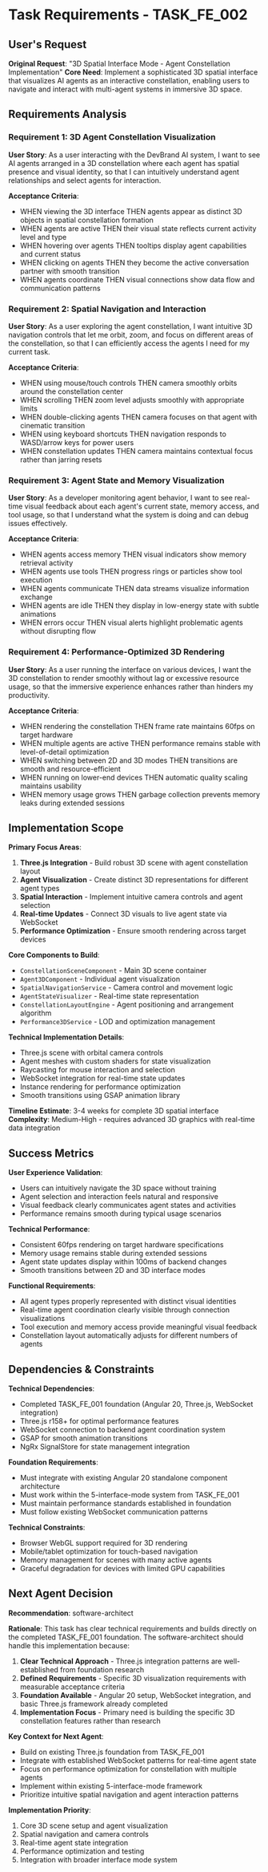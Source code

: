 # Task Requirements - TASK_FE_002

## User's Request

**Original Request**: "3D Spatial Interface Mode - Agent Constellation Implementation"
**Core Need**: Implement a sophisticated 3D spatial interface that visualizes AI agents as an interactive constellation, enabling users to navigate and interact with multi-agent systems in immersive 3D space.

## Requirements Analysis

### Requirement 1: 3D Agent Constellation Visualization

**User Story**: As a user interacting with the DevBrand AI system, I want to see AI agents arranged in a 3D constellation where each agent has spatial presence and visual identity, so that I can intuitively understand agent relationships and select agents for interaction.

**Acceptance Criteria**:

- WHEN viewing the 3D interface THEN agents appear as distinct 3D objects in spatial constellation formation
- WHEN agents are active THEN their visual state reflects current activity level and type
- WHEN hovering over agents THEN tooltips display agent capabilities and current status
- WHEN clicking on agents THEN they become the active conversation partner with smooth transition
- WHEN agents coordinate THEN visual connections show data flow and communication patterns

### Requirement 2: Spatial Navigation and Interaction

**User Story**: As a user exploring the agent constellation, I want intuitive 3D navigation controls that let me orbit, zoom, and focus on different areas of the constellation, so that I can efficiently access the agents I need for my current task.

**Acceptance Criteria**:

- WHEN using mouse/touch controls THEN camera smoothly orbits around the constellation center
- WHEN scrolling THEN zoom level adjusts smoothly with appropriate limits
- WHEN double-clicking agents THEN camera focuses on that agent with cinematic transition
- WHEN using keyboard shortcuts THEN navigation responds to WASD/arrow keys for power users
- WHEN constellation updates THEN camera maintains contextual focus rather than jarring resets

### Requirement 3: Agent State and Memory Visualization

**User Story**: As a developer monitoring agent behavior, I want to see real-time visual feedback about each agent's current state, memory access, and tool usage, so that I understand what the system is doing and can debug issues effectively.

**Acceptance Criteria**:

- WHEN agents access memory THEN visual indicators show memory retrieval activity
- WHEN agents use tools THEN progress rings or particles show tool execution
- WHEN agents communicate THEN data streams visualize information exchange
- WHEN agents are idle THEN they display in low-energy state with subtle animations
- WHEN errors occur THEN visual alerts highlight problematic agents without disrupting flow

### Requirement 4: Performance-Optimized 3D Rendering

**User Story**: As a user running the interface on various devices, I want the 3D constellation to render smoothly without lag or excessive resource usage, so that the immersive experience enhances rather than hinders my productivity.

**Acceptance Criteria**:

- WHEN rendering the constellation THEN frame rate maintains 60fps on target hardware
- WHEN multiple agents are active THEN performance remains stable with level-of-detail optimization
- WHEN switching between 2D and 3D modes THEN transitions are smooth and resource-efficient
- WHEN running on lower-end devices THEN automatic quality scaling maintains usability
- WHEN memory usage grows THEN garbage collection prevents memory leaks during extended sessions

## Implementation Scope

**Primary Focus Areas**:

1. **Three.js Integration** - Build robust 3D scene with agent constellation layout
2. **Agent Visualization** - Create distinct 3D representations for different agent types
3. **Spatial Interaction** - Implement intuitive camera controls and agent selection
4. **Real-time Updates** - Connect 3D visuals to live agent state via WebSocket
5. **Performance Optimization** - Ensure smooth rendering across target devices

**Core Components to Build**:

- `ConstellationSceneComponent` - Main 3D scene container
- `Agent3DComponent` - Individual agent visualization
- `SpatialNavigationService` - Camera control and movement logic
- `AgentStateVisualizer` - Real-time state representation
- `ConstellationLayoutEngine` - Agent positioning and arrangement algorithm
- `Performance3DService` - LOD and optimization management

**Technical Implementation Details**:

- Three.js scene with orbital camera controls
- Agent meshes with custom shaders for state visualization
- Raycasting for mouse interaction and selection
- WebSocket integration for real-time state updates
- Instance rendering for performance optimization
- Smooth transitions using GSAP animation library

**Timeline Estimate**: 3-4 weeks for complete 3D spatial interface
**Complexity**: Medium-High - requires advanced 3D graphics with real-time data integration

## Success Metrics

**User Experience Validation**:

- Users can intuitively navigate the 3D space without training
- Agent selection and interaction feels natural and responsive
- Visual feedback clearly communicates agent states and activities
- Performance remains smooth during typical usage scenarios

**Technical Performance**:

- Consistent 60fps rendering on target hardware specifications
- Memory usage remains stable during extended sessions
- Agent state updates display within 100ms of backend changes
- Smooth transitions between 2D and 3D interface modes

**Functional Requirements**:

- All agent types properly represented with distinct visual identities
- Real-time agent coordination clearly visible through connection visualizations
- Tool execution and memory access provide meaningful visual feedback
- Constellation layout automatically adjusts for different numbers of agents

## Dependencies & Constraints

**Technical Dependencies**:

- Completed TASK_FE_001 foundation (Angular 20, Three.js, WebSocket integration)
- Three.js r158+ for optimal performance features
- WebSocket connection to backend agent coordination system
- GSAP for smooth animation transitions
- NgRx SignalStore for state management integration

**Foundation Requirements**:

- Must integrate with existing Angular 20 standalone component architecture
- Must work within the 5-interface-mode system from TASK_FE_001
- Must maintain performance standards established in foundation
- Must follow existing WebSocket communication patterns

**Technical Constraints**:

- Browser WebGL support required for 3D rendering
- Mobile/tablet optimization for touch-based navigation
- Memory management for scenes with many active agents
- Graceful degradation for devices with limited GPU capabilities

## Next Agent Decision

**Recommendation**: software-architect

**Rationale**: This task has clear technical requirements and builds directly on the completed TASK_FE_001 foundation. The software-architect should handle this implementation because:

1. **Clear Technical Approach** - Three.js integration patterns are well-established from foundation research
2. **Defined Requirements** - Specific 3D visualization requirements with measurable acceptance criteria
3. **Foundation Available** - Angular 20 setup, WebSocket integration, and basic Three.js framework already completed
4. **Implementation Focus** - Primary need is building the specific 3D constellation features rather than research

**Key Context for Next Agent**:

- Build on existing Three.js foundation from TASK_FE_001
- Integrate with established WebSocket patterns for real-time agent state
- Focus on performance optimization for constellation with multiple agents
- Implement within existing 5-interface-mode framework
- Prioritize intuitive spatial navigation and agent interaction patterns

**Implementation Priority**:

1. Core 3D scene setup and agent visualization
2. Spatial navigation and camera controls  
3. Real-time agent state integration
4. Performance optimization and testing
5. Integration with broader interface mode system